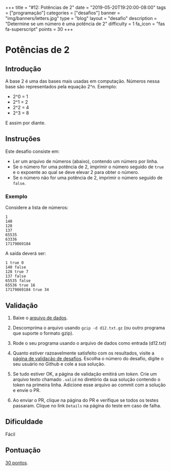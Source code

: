 +++
title = "#12: Potências de 2"
date = "2019-05-20T19:20:00-08:00"
tags = ["programação"]
categories = ["desafios"]
banner = "img/banners/letters.jpg"
type = "blog"
layout = "desafio"
description = "Determine se um número é uma potência de 2"
difficulty = 1
fa_icon = "fas fa-superscript"
points = 30
+++

# Potências de 2

## Introdução

A base 2 é uma das bases mais usadas em computação. Números nessa base são representados pela
equação 2^n. Exemplo:

* 2^0 = 1
* 2^1 = 2
* 2^2 = 4
* 2^3 = 8

E assim por diante.

## Instruções

Este desafio consiste em:

* Ler um arquivo de números (abaixo), contendo um número por linha.
* Se o número for uma potência de 2, imprimir o número seguido de `true` e o
  expoente ao qual se deve elevar 2 para obter o número.
* Se o número não for uma potência de 2, imprimir o número seguido de `false`.

### Exemplo

Considere a lista de números:

```
1
140
128
137
65535
63336
17179869184
```

A saída deverá ser:

```
1 true 0
140 false
128 true 7
137 false
65535 false
65536 true 16
17179869184 true 34
```

## Validação

1. Baixe o [arquivo de dados](https://osprogramadores.com/files/d12/d12.txt.gz).

1. Descomprima o arquivo usando `gzip -d d12.txt.gz` (ou outro programa que suporte o formato gzip).

1. Rode o seu programa usando o arquivo de dados como entrada (d12.txt)

1. Quanto estiver razoavelmente satisfeito com os resultados, visite a [página de validação de desafios](https://osprogramadores.com/v). Escolha o número do desafio, digite o seu usuário no Github e cole a sua solução.

1. Se tudo estiver OK, a página de validação emitirá um _token_. Crie um arquivo texto chamado `.valid` no diretório da sua solução contendo o token na primeira linha. Adicione esse arquivo ao commit com a solução e envie o PR.

1. Ao enviar o PR, clique na página do PR e verifique se todos os testes passaram. Clique no link `Details` na página do teste em caso de falha.

## Dificuldade

Fácil

## Pontuação

[30 pontos](https://osprogramadores.com/scores).
